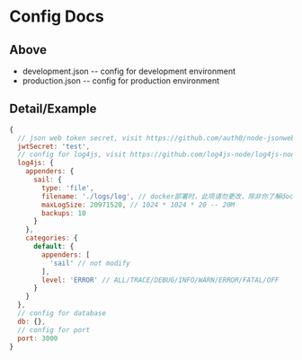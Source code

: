 # Config Docs

## Above
+ development.json -- config for development environment
+ production.json -- config for production environment

## Detail/Example
```js
{
  // json web token secret, visit https://github.com/auth0/node-jsonwebtoken to know more
  jwtSecret: 'test',
  // config for log4js, visit https://github.com/log4js-node/log4js-node to know more
  log4js: {
    appenders: {
      sail: {
        type: 'file',
        filename: './logs/log', // docker部署时，此项请勿更改，除非你了解docker
        maxLogSize: 20971520, // 1024 * 1024 * 20 -- 20M
        backups: 10
      }
    },
    categories: {
      default: {
        appenders: [
          'sail' // not modify
        ],
        level: 'ERROR' // ALL/TRACE/DEBUG/INFO/WARN/ERROR/FATAL/OFF
      }
    }
  },
  // config for database
  db: {},
  // config for port
  port: 3000
}
```
